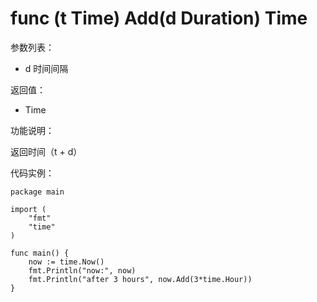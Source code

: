 # func (t Time) Add(d Duration) Time

参数列表：

- d 时间间隔

返回值：

- Time

功能说明：

返回时间（t + d）

代码实例：

	package main
	
	import (
		"fmt"
		"time"
	)
	
	func main() {
		now := time.Now()
		fmt.Println("now:", now)
		fmt.Println("after 3 hours", now.Add(3*time.Hour))
	}
